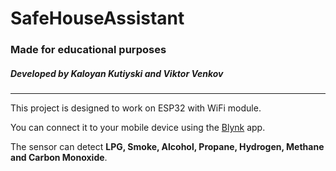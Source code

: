 # SafeHouseAssistant
### Made for educational purposes
##### Developed by Kaloyan Kutiyski and Viktor Venkov
-----------------------------------------------
This project is designed to work on ESP32 with WiFi module.

You can connect it to your mobile device using the [Blynk](https://blynk.io/ "Blynk") app.

The sensor can detect **LPG, Smoke, Alcohol, Propane, Hydrogen, Methane and Carbon Monoxide**.
